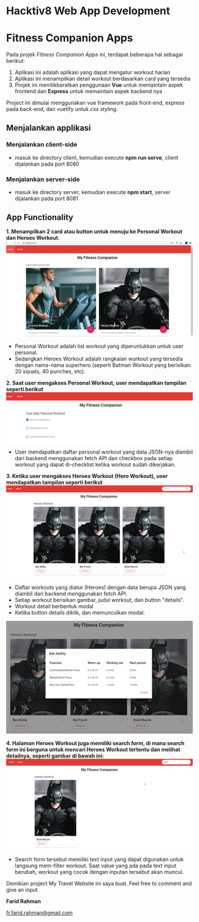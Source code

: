 # Hacktiv8 Web App Development
# Fitness Companion Apps

Pada projek _Fitness Companion Apps_ ini, terdapat beberapa hal sebagai berikut:

1. Aplikasi ini adalah aplikasi yang dapat mengatur workout harian
2. Aplikasi ini menampilkan detail workout berdasarkan card yang tersedia
3. Projek ini menitikberatkan penggunaan **Vue** untuk memaintain aspek frontend dan **Express** untuk memaintain aspek backend nya

Project ini dimulai menggunakan vue framework pada front-end, express pada back-end, dan vuetify untuk _css styling_.

## Menjalankan applikasi
### Menjalankan client-side
 - masuk ke directory client, kemudian execute __npm run serve__, client dijalankan pada port 8080

### Menjalankan server-side
 - masuk ke directory server, kemudian execute __npm start__, server dijalankan pada port 8081

## App Functionality

**1. Menampilkan 2 card atau button untuk menuju ke Personal Workout dan Heroes Workout.**
![Image](./readme/homepage.png)

- Personal Workout adalah list workout yang diperuntukkan untuk user personal.
- Sedangkan Heroes Workout adalah rangkaian workout yang tersedia dengan nama-nama superhero (seperti Batman Workout yang berisikan: 20 squats, 40 punches, etc).

**2. Saat user mengakses Personal Workout, user mendapatkan tampilan seperti berikut**
![Image](./readme/personalpage.png)

- User mendapatkan daftar personal workout yang data JSON-nya diambil dari backend menggunakan fetch API dan checkbox pada setiap workout yang dapat di-checklist ketika workout sudah dikerjakan.

**3. Ketika user mengakses Heroes Workout (Hero Workout), user mendapatkan tampilan seperti berikut**
![Image](./readme/heroespage.png)

- Daftar workouts yang diatur (Heroes) dengan data berupa JSON yang diambil dari backend menggunakan fetch API.
- Setiap workout berisikan gambar, judul workout, dan button "details".
- Workout detail berbentuk modal
- Ketika button details diklik, dan memunculkan modal:

![Image](./readme/heroesmodal.png)

**4. Halaman Heroes Workout juga memiliki search form, di mana search form ini berguna untuk mencari Heroes Workout tertentu dan melihat detailnya, seperti gambar di bawah ini:**
![Image](./readme/searchheroespage.png)

- Search form tersebut memiliki text input yang dapat digunakan untuk langsung mem-filter workout. Saat value yang ada pada text input berubah, workout yang cocok dengan inputan tersebut akan muncul.

Demikian project My Travel Website ini saya buat.
Feel free to comment and give an input

**Farid Rahman**

fr.farid.rahman@gmail.com